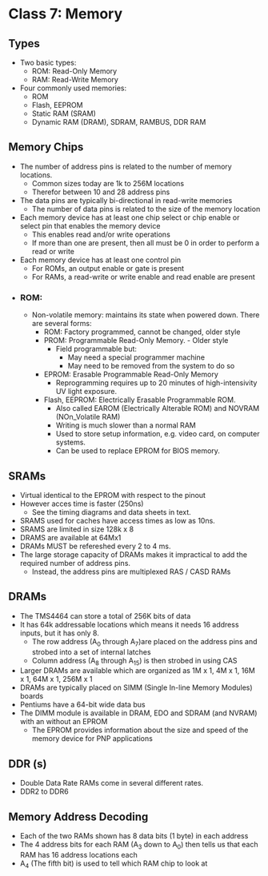 # Class 7: Memory
## Types
- Two basic types:
	- ROM: Read-Only Memory
	- RAM: Read-Write Memory
- Four commonly used memories:
	- ROM
	- Flash, EEPROM
	- Static RAM (SRAM)
	- Dynamic RAM (DRAM), SDRAM, RAMBUS, DDR RAM
## Memory Chips
- The number of address pins is related to the number of memory locations.
	- Common sizes today are 1k to 256M locations
	- Therefor between 10 and 28 address pins
- The data pins are typically bi-directional in read-write memories
	- The number of data pins is related to the size of the memory location
- Each memory device has at least one chip select or chip enable or select pin that enables the memory device
	- This enables read and/or write operations
	- If more than one are present, then all must be 0 in order to perform a read or write
- Each memory device has at least one control pin
	- For ROMs, an output enable or gate is present
	- For RAMs, a read-write or write enable and read enable are present
- ### ROM:
	- Non-volatile memory: maintains its state when powered down. There are several forms:
		- ROM: Factory programmed, cannot be changed, older style
		- PROM: Programmable Read-Only Memory. - Older style
			- Field programmable but:
				- May need a special programmer machine
				- May need to be removed from the system to do so
		- EPROM: Erasable Programmable Read-Only Memory
			- Reprogramming requires up to 20 minutes of high-intensivity UV light exposure.
		- Flash, EEPROM: Electrically Erasable Programmable ROM.
			- Also called EAROM (Electrically Alterable ROM) and NOVRAM (NOn_Volatile RAM)
			- Writing is much slower than a normal RAM
			- Used to store setup information, e.g. video card, on computer systems.
			- Can be used to replace EPROM for BIOS memory.
## SRAMs
- Virtual identical to the EPROM with respect to the pinout
- However acces time is faster (250ns)
	- See the timing diagrams and data sheets in text.
- SRAMS used for caches have access times as low as 10ns.
- SRAMS are limited in size 128k x 8
- DRAMS are available at 64Mx1
- DRAMs MUST be refereshed every 2 to 4 ms.
- The large storage capacity of DRAMs makes it impractical to add the required number of address pins.
	- Instead, the address pins are multiplexed RAS / CASD RAMs
## DRAMs
- The TMS4464 can store a total of 256K bits of data
- It has 64k addressable locations which means it needs 16 address inputs, but it has only 8.
	- The row address (A<sub>0</sub> through A<sub>7</sub>)are placed on the address pins and strobed into a set of internal latches
	- Column address (A<sub>8</sub> through A<sub>15</sub>) is then strobed in using CAS
- Larger DRAMs are available which are organized as 1M x 1, 4M x 1, 16M x 1, 64M x 1, 256M x 1
- DRAMs are typically placed on SIMM (Single In-line Memory Modules) boards
- Pentiums have a 64-bit wide data bus
- The DIMM module is available in DRAM, EDO and SDRAM (and NVRAM) with an without an EPROM
	- The EPROM provides information about the size and speed of the memory device for PNP applications
## DDR (s)
- Double Data Rate RAMs come in several different rates.
- DDR2 to DDR6
## Memory Address Decoding
- Each of the two RAMs shown has 8 data bits (1 byte) in each address
- The 4 address bits for each RAM (A<sub>3</sub> down to A<sub>0</sub>) then tells us that each RAM has 16 address locations each
- A<sub>4</sub> (The fifth bit) is used to tell which RAM chip to look at